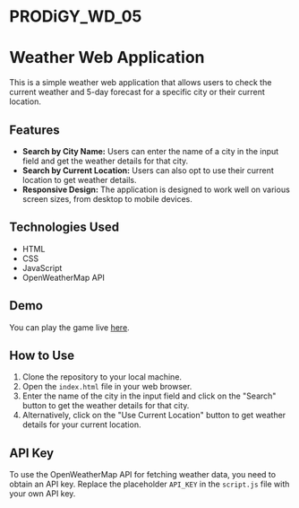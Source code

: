 # PRODiGY_WD_05
# Weather Web Application

This is a simple weather web application that allows users to check the current weather and 5-day forecast for a specific city or their current location.

## Features

- **Search by City Name:** Users can enter the name of a city in the input field and get the weather details for that city.
- **Search by Current Location:** Users can also opt to use their current location to get weather details.
- **Responsive Design:** The application is designed to work well on various screen sizes, from desktop to mobile devices.

## Technologies Used

- HTML
- CSS
- JavaScript
- OpenWeatherMap API

## Demo

You can play the game live [here]( https://ankit-2563.github.io/PRODiGY_WD_05/).

## How to Use

1. Clone the repository to your local machine.
2. Open the `index.html` file in your web browser.
3. Enter the name of the city in the input field and click on the "Search" button to get the weather details for that city.
4. Alternatively, click on the "Use Current Location" button to get weather details for your current location.

## API Key

To use the OpenWeatherMap API for fetching weather data, you need to obtain an API key. Replace the placeholder `API_KEY` in the `script.js` file with your own API key.

